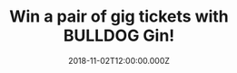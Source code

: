 ---
campaign-uuid: "c-2802c8cd-8872-47db-adbc-94b21c5c7f61"
type: "Competition"
category: "Tickets"
date: "2018-11-02T12:00:00.000Z"
end-date: "2018-11-13T23:59:00.000Z"
disable-form: false
is_promoted: true
has_entry_page: true
title: "Win a pair of gig tickets with BULLDOG Gin!"
competition-description: "<p>Bringing premium taste to an incredible space, BULLDOG\
  \ Gin continues its partnership with London’s Printworks this November with the\
  \ launch of an exclusive new age Ginporium right in the heart of the iconic venue!</p>\r\
  \n<p>And to celebrate, we have two pairs of tickets to the forthcoming Printworks\
  \ Mount Kimbie Curates show on November 17th for you to win – basically, drink boutique\
  \ BULLDOG cocktails, dance, repeat.</p>\r\n<p>Interested? Read on…</p>"
hero-header: "Win a pair of gig tickets with BULLDOG Gin!"
terms-confirmation: "N/A"
banner-img: "https://assets.expresslyapp.com/asset-4bfbc221-d7b2-4942-91cd-d32e24e69cb8.jpg"
logo-left-href: "aaa.nme.com"
logo-left-image: "https://assets.expresslyapp.com/asset-6db42909-8824-4640-8ea2-e93ccc245e9b.jpg"
logo-left-title: "NME AAA"
bg-image-hero: "https://assets.expresslyapp.com/asset-decd17ff-6a6e-496e-b0a0-929dbd7f911a.jpg"
bg-image-first: "https://assets.expresslyapp.com/asset-7ec51634-1eaf-4feb-abe1-c89cf2eac89b.jpg"
bg-image-second: "https://assets.expresslyapp.com/asset-c593a079-6a6e-4726-9cff-73b8852a0666.jpg"
bg-image-third: "https://assets.expresslyapp.com/asset-63c4d88d-3cec-49dd-bf61-c4876813f616.jpg"
section1-content: "<p>Ahead of the release of their forthcoming DJ-Kicks mix, electronic\
  \ pioneers Mount Kimbie are curating a super special night on November 17th alongside\
  \ Trip label boss Nina Kraviz and the eclectic Ben UFO at Printworks London.</p>\r\
  \n <p>And the Ginporium?</p>"
section2-content: "Serving up game-changing gin flavours such as the BULLDOG G, T\
  \ & Turbo Tea (with Matcha green tea) alongside the classic BULLDOG Gin & Tonic\
  \ (garnished with blackberries), this bespoke bar will deliver a ginspired experience\
  \ for music fans."
section3-content: "<p>Needless to say, this night has all the makings of a bona fide\
  \ pre-Christmas banger. All you have to do is enter the competition via the link\
  \ below.</p>\r\n<p>Good luck!</p>"
entry-title: "Win a pair of gig tickets with BULLDOG Gin!"
entry-content: "Enter the draw to win a pair of gig tickets with BULLDOG Gin! by completing\
  \ the form below before 23:59 on 13th of November 2018."
has-winner: false
prize-description: "A pair of gig tickets with BULLDOG Gin."
prize-restrictions: "The winner(s) are responsible for expenses and arrangements not\
  \ specifically included in the prize, including any necessary travel documents,\
  \ passports and visas."
special-conditions: "Multiple entries are allowed up to one every day.\r\nWinners\
  \ will be notified by email on or before 15 November. Prizes will be dispatched\
  \ on or before 15 November by email."
---